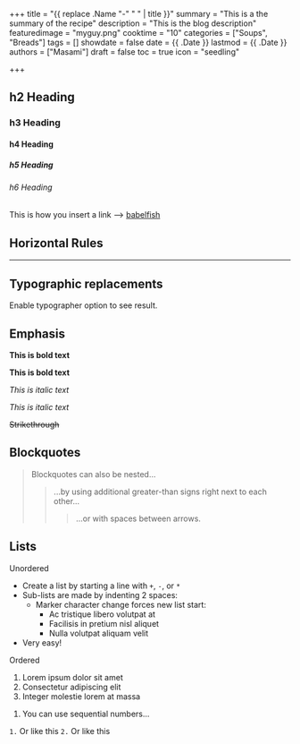 +++
title = "{{ replace .Name "-" " " | title }}"
summary = "This is a the summary of the recipe"
description = "This is the blog description"
featuredimage = "myguy.png"
cooktime = "10"
categories = ["Soups", "Breads"]
tags = []
showdate = false
date = {{ .Date }}
lastmod = {{ .Date }}
authors = ["Masami"]
draft = false
toc = true
icon = "seedling"

+++

## h2 Heading

### h3 Heading

#### h4 Heading

##### h5 Heading

###### h6 Heading

This is how you insert a link --> [babelfish](https://github.com/nodeca/babelfish/)

## Horizontal Rules

---

## Typographic replacements

Enable typographer option to see result.

## Emphasis

**This is bold text**

**This is bold text**

_This is italic text_

_This is italic text_

~~Strikethrough~~

## Blockquotes

> Blockquotes can also be nested...
>
> > ...by using additional greater-than signs right next to each other...
> >
> > > ...or with spaces between arrows.

## Lists

Unordered

- Create a list by starting a line with `+`, `-`, or `*`
- Sub-lists are made by indenting 2 spaces:
  - Marker character change forces new list start:
    - Ac tristique libero volutpat at
    * Facilisis in pretium nisl aliquet
    - Nulla volutpat aliquam velit
- Very easy!

Ordered

1. Lorem ipsum dolor sit amet
2. Consectetur adipiscing elit
3. Integer molestie lorem at massa

1) You can use sequential numbers...

`1.` Or like this
`2.` Or like this
